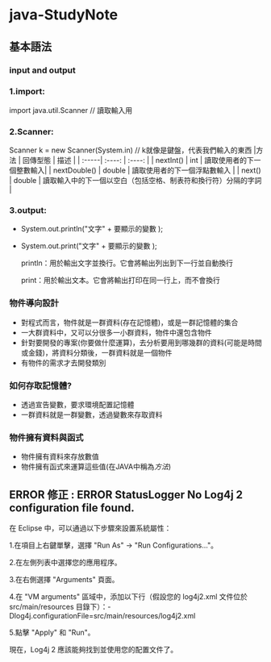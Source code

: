# java-StudyNote

## 基本語法
### input and output
  ### 1.import:
  
  import java.util.Scanner  // 讀取輸入用
    
  ### 2.Scanner:
  
  Scanner k = new Scanner(System.in)  // k就像是鍵盤，代表我們輸入的東西
    |方法 | 回傳型態 | 描述 |
| :-----| :----: | :----: |
| nextInt() | int | 讀取使用者的下一個整數輸入|
| nextDouble() | double | 讀取使用者的下一個浮點數輸入 |
| next() | double | 讀取輸入中的下一個以空白（包括空格、制表符和換行符）分隔的字詞 |

  ### 3.output:
  * System.out.println("文字" + 要顯示的變數 ); 
  * System.out.print("文字" + 要顯示的變數 );


    
    println：用於輸出文字並換行。它會將輸出列出到下一行並自動換行

    print：用於輸出文本。它會將輸出打印在同一行上，而不會換行
    
### 物件導向設計
* 對程式而言，物件就是一群資料(存在記憶體)，或是一群記憶體的集合
* 一大群資料中，又可以分很多一小群資料，物件中還包含物件
* 針對要開發的專案(你要做什麼運算)，去分析要用到哪幾群的資料(可能是時間或金錢)，將資料分類後，一群資料就是一個物件
* 有物件的需求才去開發類別

### 如何存取記憶體? 
* 透過宣告變數，要求環境配置記憶體
* 一群資料就是一群變數，透過變數來存取資料
  
### 物件擁有資料與函式
* 物件擁有資料來存放數值
* 物件擁有函式來運算這些值(在JAVA中稱為*方法*)

## ERROR 修正 : ERROR StatusLogger No Log4j 2 configuration file found.
在 Eclipse 中，可以通過以下步驟來設置系統屬性：

1.在項目上右鍵單擊，選擇 "Run As" -> "Run Configurations..."。

2.在左側列表中選擇您的應用程序。

3.在右側選擇 "Arguments" 頁面。

4.在 "VM arguments" 區域中，添加以下行（假設您的 log4j2.xml 文件位於 src/main/resources 目錄下）：-Dlog4j.configurationFile=src/main/resources/log4j2.xml

5.點擊 "Apply" 和 "Run"。

現在，Log4j 2 應該能夠找到並使用您的配置文件了。









